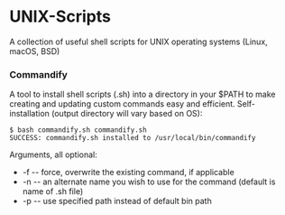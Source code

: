 # UNIX-Scripts
A collection of useful shell scripts for UNIX operating systems (Linux, macOS, BSD)

### Commandify
A tool to install shell scripts (.sh) into a directory in your $PATH to make creating and updating custom commands easy and efficient.
Self-installation (output directory will vary based on OS):
```
$ bash commandify.sh commandify.sh
SUCCESS: commandify.sh installed to /usr/local/bin/commandify
```
Arguments, all optional:
  * -f -- force, overwrite the existing command, if applicable
  * -n -- an alternate name you wish to use for the command (default is name of .sh file)
  * -p -- use specified path instead of default bin path
